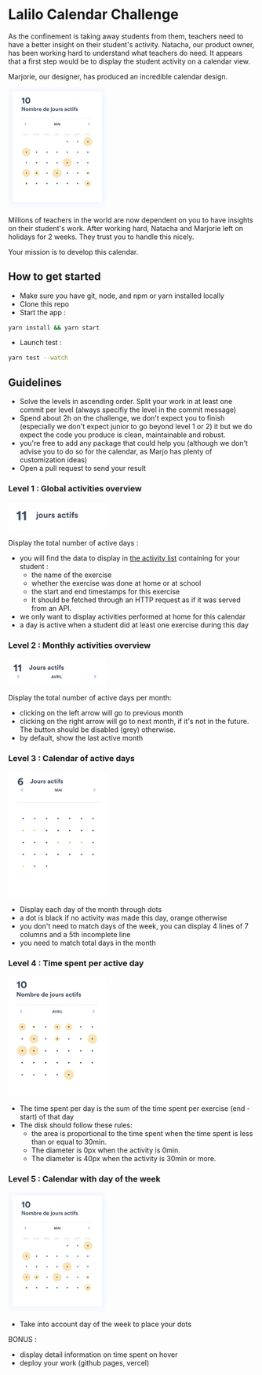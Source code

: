 # Lalilo Calendar Challenge

As the confinement is taking away students from them, teachers need to have a better insight on their student's activity. Natacha, our product owner, has been working hard to understand what teachers do need. It appears that a first step would be to display the student activity on a calendar view.

Marjorie, our designer, has produced an incredible calendar design.

<img src="./assets/calendar.png" width="200" />

Millions of teachers in the world are now dependent on you to have insights on their student's work. After working hard, Natacha and Marjorie left on holidays for 2 weeks. They trust you to handle this nicely.

Your mission is to develop this calendar. 

## How to get started

- Make sure you have git, node, and npm or yarn installed locally
- Clone this repo
- Start the app : 
```bash
yarn install && yarn start
```
- Launch test : 

```bash
yarn test --watch
```

## Guidelines

- Solve the levels in ascending order. Split your work in at least one commit per level (always specifiy the level in the commit message)
- Spend about 2h on the challenge, we don't expect you to finish (especially we don't expect junior to go beyond level 1 or 2) it but we do expect the code you produce is clean, maintainable and robust.
- you're free to add any package that could help you (although we don't advise you to do so for the calendar, as Marjo has plenty of customization ideas)
- Open a pull request to send your result

### Level 1 :  Global activities overview

<img src="./assets/level1.png" width="200" />

Display the total number of active days :
- you will find the data to display in <a href="./public/student-activity.json">the activity list</a> containing for your student : 
  - the name of the exercise
  - whether the exercise was done at home or at school
  - the start and end timestamps for this exercise
  - It should be fetched through an HTTP request as if it was served from an API.
- we only want to display activities performed at home for this calendar
- a day is active when a student did at least one exercise during this day

### Level 2 : Monthly activities overview

<img src="./assets/level2.png" width="200" />

Display the total number of active days per month:
- clicking on the left arrow will go to previous month
- clicking on the right arrow will go to next month, if it's not in the future. The button should be disabled (grey) otherwise.
- by default, show the last active month

### Level 3 : Calendar of active days

<img src="./assets/level3.png" width="200" />

- Display each day of the month through dots
- a dot is black if no activity was made this day, orange otherwise
- you don't need to match days of the week, you can display 4 lines of 7 columns and a 5th incomplete line
- you need to match total days in the month


### Level 4 : Time spent per active day

<img src="./assets/level4.png" width="200" />

- The time spent per day is the sum of the time spent per exercise (end - start) of that day
- The disk should follow these rules:
  - the area is proportional to the time spent when the time spent is less than or equal to 30min.
  - The diameter is 0px when the activity is 0min.
  - The diameter is 40px when the activity is 30min or more.

### Level 5 : Calendar with day of the week

<img src="./assets/calendar.png" width="200" />

- Take into account day of the week to place your dots

BONUS : 
- display detail information on time spent on hover
- deploy your work (github pages, vercel)
